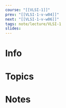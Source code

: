 ```yaml
---
course: "[[VLSI-1]]"
prev: "[[VLSI-1-v-w04]]"
next: "[[VLSI-1-v-w06]]"
tags: note/lecture/VLSI-1
slides:
---
```



# Info


# Topics


# Notes
